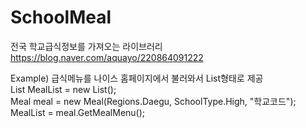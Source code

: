 # SchoolMeal
전국 학교급식정보를 가져오는 라이브러리  
https://blog.naver.com/aquayo/220864091222  

Example)
급식메뉴를 나이스 홈페이지에서 불러와서 List형태로 제공  
List<MealMenu> MealList = new List<MealMenu>();  
Meal meal = new Meal(Regions.Daegu, SchoolType.High, "학교코드");  
MealList = meal.GetMealMenu();


  
  
